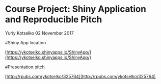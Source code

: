# Course Project: Shiny Application and Reproducible Pitch
Yuriy Kotselko 
02 November 2017 


#Shiny App location

[https://ykotselko.shinyapps.io/ShinyApp/](https://ykotselko.shinyapps.io/ShinyApp/)


#Presentation pitch

[http://rpubs.com/ykotselko/325764](http://rpubs.com/ykotselko/325764)


